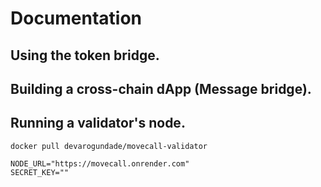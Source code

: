 # Documentation

## Using the token bridge.

## Building a cross-chain dApp (Message bridge).

## Running a validator's node.

```
docker pull devarogundade/movecall-validator
```

```env
NODE_URL="https://movecall.onrender.com"
SECRET_KEY=""
```
